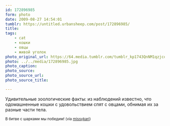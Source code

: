 ```yaml
---
id: 172896985
form: photo
date: 2009-08-27 14:54:01
tumblr: https://untitled.urbansheep.com/post/172896985/
title:
tags:
    - cat
    - кошки
    - овцы
    - живой уголок
photo_original_url: https://64.media.tumblr.com/tumblr_kp1743QnNM1qzjcoho1_500.jpg
photo: ../../media/172896985.jpg
photo_caption:
photo_source:
photo_source_url:
photo_source_title:

---
```


<p>Удивительные зоологические факты: из наблюдений известно, что одомашненные кошки с удовольствием спят с овцами, обнимая их за разные части тела.</p>

<p><small>В битве с шарками мы победим! (via <a href="http://missykari.tumblr.com/post/172892892">missykari</a>)</small></p>
